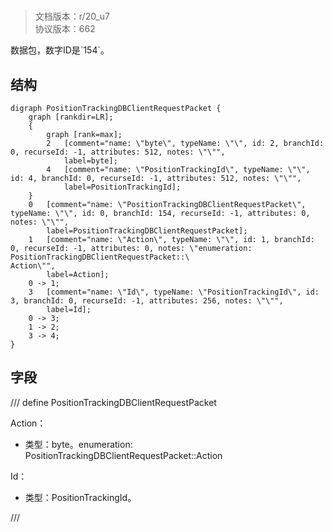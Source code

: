 # <!-- md:samp PositionTrackingDBClientRequestPacket -->

> 文档版本：r/20_u7<br/>协议版本：662

<!-- md:samp PositionTrackingDBClientRequestPacket -->数据包，数字ID是`154`。

## 结构

```viz
digraph PositionTrackingDBClientRequestPacket {
	graph [rankdir=LR];
	{
		graph [rank=max];
		2	[comment="name: \"byte\", typeName: \"\", id: 2, branchId: 0, recurseId: -1, attributes: 512, notes: \"\"",
			label=byte];
		4	[comment="name: \"PositionTrackingId\", typeName: \"\", id: 4, branchId: 0, recurseId: -1, attributes: 512, notes: \"\"",
			label=PositionTrackingId];
	}
	0	[comment="name: \"PositionTrackingDBClientRequestPacket\", typeName: \"\", id: 0, branchId: 154, recurseId: -1, attributes: 0, notes: \"\"",
		label=PositionTrackingDBClientRequestPacket];
	1	[comment="name: \"Action\", typeName: \"\", id: 1, branchId: 0, recurseId: -1, attributes: 0, notes: \"enumeration: PositionTrackingDBClientRequestPacket::\
Action\"",
		label=Action];
	0 -> 1;
	3	[comment="name: \"Id\", typeName: \"PositionTrackingId\", id: 3, branchId: 0, recurseId: -1, attributes: 256, notes: \"\"",
		label=Id];
	0 -> 3;
	1 -> 2;
	3 -> 4;
}

```

## 字段

/// define
PositionTrackingDBClientRequestPacket

Action：<!-- md:samp byte -->

- 类型：byte。enumeration: PositionTrackingDBClientRequestPacket::Action

Id：[<!-- md:samp PositionTrackingId -->](refs/protocols/types/positiontrackingid.md)

- 类型：PositionTrackingId。


///
